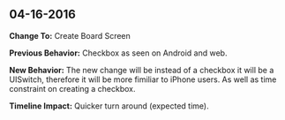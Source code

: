 **04-16-2016**
-----------------------------

**Change To:** Create Board Screen

**Previous Behavior:** Checkbox as seen on Android and web.

**New Behavior:** The new change will be instead of a checkbox it will be a UISwitch, therefore it will be more fimiliar to iPhone users. As well as time constraint on creating a checkbox.

**Timeline Impact:** Quicker turn around (expected time).